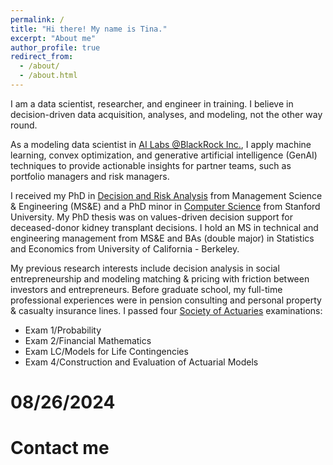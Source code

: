 ```yaml
---
permalink: /
title: "Hi there! My name is Tina."
excerpt: "About me"
author_profile: true
redirect_from: 
  - /about/
  - /about.html
---
```


I am a data scientist, researcher, and engineer in training. I believe in decision-driven data acquisition, analyses, and modeling, not the other way round.

As a modeling data scientist in [AI Labs @BlackRock Inc.](https://www.blackrock.com/corporate/ai), I apply machine learning, convex optimization, and generative artificial intelligence (GenAI) techniques to provide actionable insights for partner teams, such as portfolio managers and risk managers. 

I received my PhD in [Decision and Risk Analysis](https://dara.stanford.edu/) from Management Science & Engineering (MS&E) and a PhD minor in [Computer Science](https://cs.stanford.edu/) from Stanford University. My PhD thesis was on values-driven decision support for deceased-donor kidney transplant decisions. I hold an MS in technical and engineering management from MS&E and BAs (double major) in Statistics and Economics from University of California - Berkeley.

My previous research interests include decision analysis in social entrepreneurship and modeling matching & pricing with friction between investors and entrepreneurs. Before graduate school, my full-time professional experiences were in pension consulting and personal property & casualty insurance lines. I passed four [Society of Actuaries](https://www.soa.org/) examinations:
* Exam 1/Probability
* Exam 2/Financial Mathematics
* Exam LC/Models for Life Contingencies
* Exam 4/Construction and Evaluation of Actuarial Models

# 08/26/2024
<!-- I am a data scientist, researcher, and engineer in training. I believe in decision-driven data acquisition, analyses, and modeling, not the other way round.

As a modeling data scientist in AI Labs @BlackRock Inc., I apply machine learning, convex optimization, and generative artificial intelligence (GenAI) techniques to provide actionable insights for partner teams, such as portfolio managers and risk managers. 

I received my PhD in Decision and Risk Analysis from Management Science & Engineering (MS&E) and a PhD minor in Computer Science from Stanford University. My PhD thesis was on values-driven decision support for deceased-donor kidney transplant decisions.

I hold an MS in technical and engineering management from MS&E and BAs (double major) in Statistics and Economics from University of California - Berkeley. Prior to graduate school, my full-time professional experiences were in pension consulting and personal property & casualty insurance lines. I passed four Society of Actuaries (SoA) examinations and have been part-time consultants in various capacities. -->

# Contact me
<!-- Send me a message or ask me a question using this form. I will do my best to get back to you soon! -->